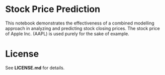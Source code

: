 # Stock Price Prediction

This notebook demonstrates the effectiveness of a combined modelling approach
in analyzing and predicting stock closing prices. The stock price of Apple Inc.
(AAPL) is used purely for the sake of example.

# License

See **LICENSE.md** for details.